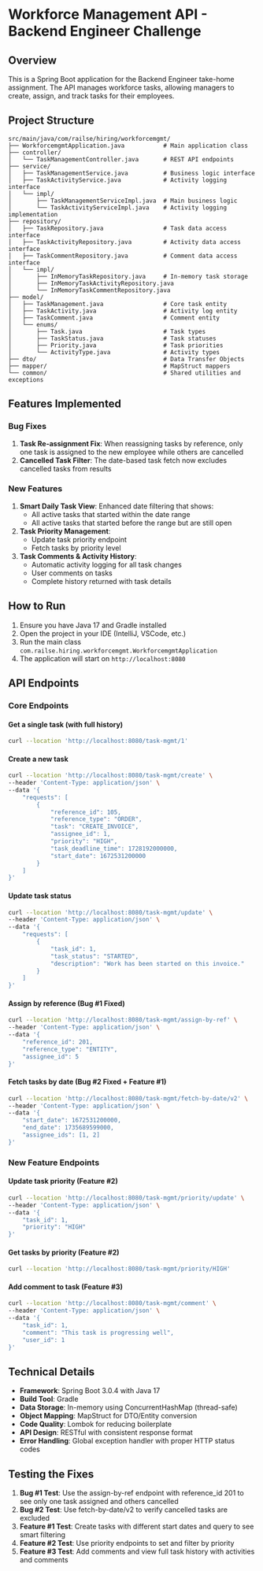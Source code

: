 # Workforce Management API - Backend Engineer Challenge

## Overview
This is a Spring Boot application for the Backend Engineer take-home assignment. The API manages workforce tasks, allowing managers to create, assign, and track tasks for their employees.

## Project Structure
```
src/main/java/com/railse/hiring/workforcemgmt/
├── WorkforcemgmtApplication.java           # Main application class
├── controller/
│   └── TaskManagementController.java       # REST API endpoints
├── service/
│   ├── TaskManagementService.java          # Business logic interface
│   ├── TaskActivityService.java            # Activity logging interface
│   └── impl/
│       ├── TaskManagementServiceImpl.java  # Main business logic
│       └── TaskActivityServiceImpl.java    # Activity logging implementation
├── repository/
│   ├── TaskRepository.java                 # Task data access interface
│   ├── TaskActivityRepository.java         # Activity data access interface
│   ├── TaskCommentRepository.java          # Comment data access interface
│   └── impl/
│       ├── InMemoryTaskRepository.java     # In-memory task storage
│       ├── InMemoryTaskActivityRepository.java
│       └── InMemoryTaskCommentRepository.java
├── model/
│   ├── TaskManagement.java                 # Core task entity
│   ├── TaskActivity.java                   # Activity log entity
│   ├── TaskComment.java                    # Comment entity
│   └── enums/
│       ├── Task.java                       # Task types
│       ├── TaskStatus.java                 # Task statuses
│       ├── Priority.java                   # Task priorities
│       └── ActivityType.java               # Activity types
├── dto/                                    # Data Transfer Objects
├── mapper/                                 # MapStruct mappers
└── common/                                 # Shared utilities and exceptions
```

## Features Implemented

### Bug Fixes
1. **Task Re-assignment Fix**: When reassigning tasks by reference, only one task is assigned to the new employee while others are cancelled
2. **Cancelled Task Filter**: The date-based task fetch now excludes cancelled tasks from results

### New Features
1. **Smart Daily Task View**: Enhanced date filtering that shows:
   - All active tasks that started within the date range
   - All active tasks that started before the range but are still open
2. **Task Priority Management**:
   - Update task priority endpoint
   - Fetch tasks by priority level
3. **Task Comments & Activity History**:
   - Automatic activity logging for all task changes
   - User comments on tasks
   - Complete history returned with task details

## How to Run

1. Ensure you have Java 17 and Gradle installed
2. Open the project in your IDE (IntelliJ, VSCode, etc.)
3. Run the main class `com.railse.hiring.workforcemgmt.WorkforcemgmtApplication`
4. The application will start on `http://localhost:8080`

## API Endpoints

### Core Endpoints

#### Get a single task (with full history)
```bash
curl --location 'http://localhost:8080/task-mgmt/1'
```

#### Create a new task
```bash
curl --location 'http://localhost:8080/task-mgmt/create' \
--header 'Content-Type: application/json' \
--data '{
    "requests": [
        {
            "reference_id": 105,
            "reference_type": "ORDER",
            "task": "CREATE_INVOICE",
            "assignee_id": 1,
            "priority": "HIGH",
            "task_deadline_time": 1728192000000,
            "start_date": 1672531200000
        }
    ]
}'
```

#### Update task status
```bash
curl --location 'http://localhost:8080/task-mgmt/update' \
--header 'Content-Type: application/json' \
--data '{
    "requests": [
        {
            "task_id": 1,
            "task_status": "STARTED",
            "description": "Work has been started on this invoice."
        }
    ]
}'
```

#### Assign by reference (Bug #1 Fixed)
```bash
curl --location 'http://localhost:8080/task-mgmt/assign-by-ref' \
--header 'Content-Type: application/json' \
--data '{
    "reference_id": 201,
    "reference_type": "ENTITY",
    "assignee_id": 5
}'
```

#### Fetch tasks by date (Bug #2 Fixed + Feature #1)
```bash
curl --location 'http://localhost:8080/task-mgmt/fetch-by-date/v2' \
--header 'Content-Type: application/json' \
--data '{
    "start_date": 1672531200000,
    "end_date": 1735689599000,
    "assignee_ids": [1, 2]
}'
```

### New Feature Endpoints

#### Update task priority (Feature #2)
```bash
curl --location 'http://localhost:8080/task-mgmt/priority/update' \
--header 'Content-Type: application/json' \
--data '{
    "task_id": 1,
    "priority": "HIGH"
}'
```

#### Get tasks by priority (Feature #2)
```bash
curl --location 'http://localhost:8080/task-mgmt/priority/HIGH'
```

#### Add comment to task (Feature #3)
```bash
curl --location 'http://localhost:8080/task-mgmt/comment' \
--header 'Content-Type: application/json' \
--data '{
    "task_id": 1,
    "comment": "This task is progressing well",
    "user_id": 1
}'
```

## Technical Details

- **Framework**: Spring Boot 3.0.4 with Java 17
- **Build Tool**: Gradle
- **Data Storage**: In-memory using ConcurrentHashMap (thread-safe)
- **Object Mapping**: MapStruct for DTO/Entity conversion
- **Code Quality**: Lombok for reducing boilerplate
- **API Design**: RESTful with consistent response format
- **Error Handling**: Global exception handler with proper HTTP status codes

## Testing the Fixes

1. **Bug #1 Test**: Use the assign-by-ref endpoint with reference_id 201 to see only one task assigned and others cancelled
2. **Bug #2 Test**: Use fetch-by-date/v2 to verify cancelled tasks are excluded
3. **Feature #1 Test**: Create tasks with different start dates and query to see smart filtering
4. **Feature #2 Test**: Use priority endpoints to set and filter by priority
5. **Feature #3 Test**: Add comments and view full task history with activities and comments